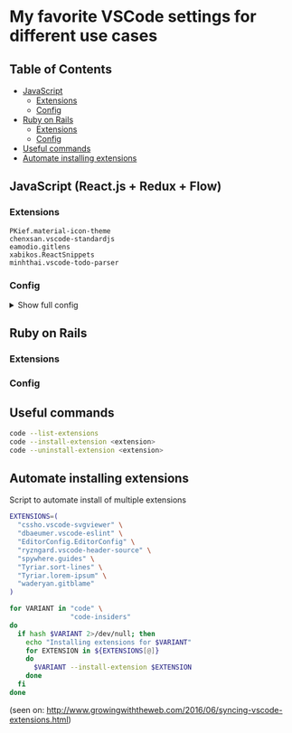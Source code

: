 # My favorite VSCode settings for different use cases

## Table of Contents

- [JavaScript](#javascript-reactjs--redux--flow)
  - [Extensions](#extensions)
  - [Config](#config)
- [Ruby on Rails](#ruby-on-rails)
  - [Extensions](#extensions-1)
  - [Config](#config-1)
- [Useful commands](#useful-commands)
- [Automate installing extensions](automate-installing-extensions)


## JavaScript (React.js + Redux + Flow)
### Extensions
`PKief.material-icon-theme`  
`chenxsan.vscode-standardjs`   
`eamodio.gitlens`  
`xabikos.ReactSnippets`  
`minhthai.vscode-todo-parser`    

### Config

<details>
<summary>Show full config</summary>  

    // General 
    "window.zoomLevel": 1, // for WQHD (2560x1440)  

    // Editor  
    "editor.tabSize": 2,  

    // Theme  
    "workbench.iconTheme": "material-icon-theme",  

    // Enable multiple cursors  
    "editor.multiCursorModifier": "ctrlCmd",  

    // JavaScript Linter  
    "standard.enable": true,  
    "standard.autoFixOnSave": true,  

    // TODOs  
    "TodoParser": {  
        "exclude": ["cpp", "c"],  
        "include": ["js"],  
        "folderExclude": ["node_modules", ".vscode"],  
        //"only": ["sub-folder/sub-sub-folder"],  
        "showInProblems": false,  
        "markers": ["TODO:", "NOTE:", "REMINDER:", ["FIXME", "Warning"]],  
        "autoDefaultMarkers": true  
    },  
    
    // GitLens  
    "gitlens.advanced.messages": {  
        "suppressCommitHasNoPreviousCommitWarning": false,  
        "suppressCommitNotFoundWarning": false,  
        "suppressFileNotUnderSourceControlWarning": false,  
        "suppressGitVersionWarning": false,  
        "suppressLineUncommittedWarning": false,  
        "suppressNoRepositoryWarning": false,  
        "suppressUpdateNotice": false,  
        "suppressWelcomeNotice": true  
    }  

</details>

## Ruby on Rails
### Extensions
### Config

## Useful commands

```bash
code --list-extensions  
code --install-extension <extension>  
code --uninstall-extension <extension>  
```

## Automate installing extensions  

Script to automate install of multiple extensions

```bash
EXTENSIONS=(
  "cssho.vscode-svgviewer" \
  "dbaeumer.vscode-eslint" \
  "EditorConfig.EditorConfig" \
  "ryzngard.vscode-header-source" \
  "spywhere.guides" \
  "Tyriar.sort-lines" \
  "Tyriar.lorem-ipsum" \
  "waderyan.gitblame"
)

for VARIANT in "code" \
               "code-insiders"
do
  if hash $VARIANT 2>/dev/null; then
    echo "Installing extensions for $VARIANT"
    for EXTENSION in ${EXTENSIONS[@]}
    do
      $VARIANT --install-extension $EXTENSION
    done
  fi
done
```

(seen on: http://www.growingwiththeweb.com/2016/06/syncing-vscode-extensions.html)

